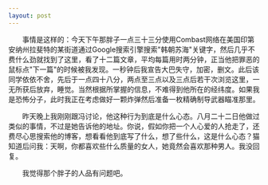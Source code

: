 ```yaml
---
layout: post
---
```

　　事情是这样的：今天下午那胖子一点三十三分使用Combast网络在美国印第安纳州拉斐特的某街道通过Google搜索引擎搜索"韩朝苏海"关键字，然后几乎不费什么劲就找到了这里，看了十二篇文章，平均每篇用时两分钟，正当他把罪恶的鼠标点"下一篇"的时候被我发现。一秒钟后我宣告大巴失守，加密，删文。此后该同学依依不舍，先后于一点四十八分，两点至三点以及三点后若干次浏览这里，一无所获后放弃，睡觉。当然根据所掌握的信息，不难得到他所在的经纬度。如果我是恐怖分子，此时我正在考虑做好一颗炸弹然后准备一枚精确制导武器瞄准那里。

　　昨天晚上我刚刚跟冯讨论，他这种行为到底是什么心态。八月二十二日他做过类似的事情，不过是她告诉他的地址。你说，假如你把一个人心爱的人抢走了，还费尽心思搜索他的博客，想看看他到底写了什么，想了些什么，这是什么心态？猫知道后问我：天啊，你都喜欢些什么质量的女人，她竟然会喜欢那种男人。我没回复。

　　我觉得那个胖子的人品有问题吧。